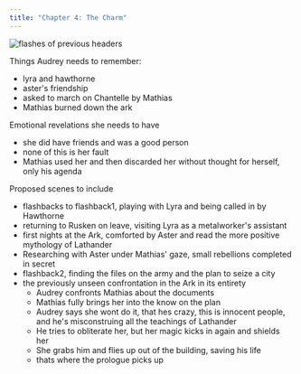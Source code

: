 ```yaml
---
title: "Chapter 4: The Charm"
---
```

<img class="image" src="{{site.baseurl}}/assets/headers/flashes.gif" alt="flashes of previous headers">

Things Audrey needs to remember: 
- lyra and hawthorne
- aster's friendship
- asked to march on Chantelle by Mathias
- Mathias burned down the ark

Emotional revelations she needs to have
- she did have friends and was a good person
- none of this is her fault
- Mathias used her and then discarded her without thought for herself, only his agenda

Proposed scenes to include
- flashbacks to flashback1, playing with Lyra and being called in by Hawthorne
- returning to Rusken on leave, visiting Lyra as a metalworker's assistant
- first nights at the Ark, comforted by Aster and read the more positive mythology of Lathander
- Researching with Aster under Mathias' gaze, small rebellions completed in secret
- flashback2, finding the files on the army and the plan to seize a city
- the previously unseen confrontation in the Ark in its entirety
    - Audrey confronts Mathias about the documents
    - Mathias fully brings her into the know on the plan
    - Audrey says she wont do it, that hes crazy, this is innocent people, and he's misconstruing all the teachings of Lathander
    - He tries to obliterate her, but her magic kicks in again and shields her
    - She grabs him and flies up out of the building, saving his life
    - thats where the prologue picks up